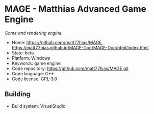 # MAGE - Matthias Advanced Game Engine

_Game and rendering engine._

- Home: https://github.com/matt77hias/MAGE, https://matt77hias.github.io/MAGE-Doc/MAGE-Doc/html/index.html
- State: beta
- Platform: Windows
- Keywords: game engine
- Code repository: https://github.com/matt77hias/MAGE.git
- Code language: C++
- Code license: GPL-3.0

## Building

- Build system: VisualStudio

